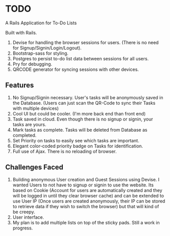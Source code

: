 # TODO
A Rails Application for To-Do Lists  

Built with Rails.

1. Devise for handling the browser sessions for users.
(There is no need for Signup/Signin/Login/Logout).
2. Bootstrap-sass for styling.
3. Postgres to persist to-do list data between sessions for all users.
4. Pry for debugging.
5. QRCODE generator for syncing sessions with other devices.

## Features

1. No Signup/Signin necessary. User's tasks will be anonymously saved in the Database.
(Users can just scan the QR-Code to sync their Tasks with multiple devices)
2. Cool UI but could be cooler.
(I'm more back end than front end)
3. Task saved in cloud. Even though there is no signup or signin, your tasks are yours.
4. Mark tasks as complete. Tasks will be deleted from Database as completed.
5. Set Priority on tasks to easily see which tasks are important.
6. Elegant color-coded priority badge on Tasks for identification.
7. Full use of Ajax. There is no reloading of browser.


## Challenges Faced

1. Building anonymous User creation and Guest Sessions using Devise. I wanted Users to not have to signup or signin to use the website. Its based on Cookie (Account for users are automatically created and they will be logged in until they clear browser cache) and can be extended to use User IP (Once users are created anonymously, their IP can be stored to retrieve data if they wish to switch the browser) but that will kind of be creepy.
2. User interface.
3. My plan is to add multiple lists on top of the sticky pads. Still a work in progress.
